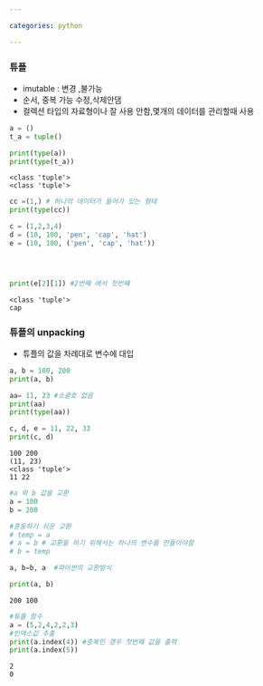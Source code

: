 ```yaml
---

categories: python

---
```




### 튜플
- imutable : 변경 ,불가능
- 순서, 중복 가능 수정,삭제안댐
- 컬렉션 타입의 자료형이나 잘 사용 안함,몇개의 데이터를 관리할때 사용 


```python
a = ()
t_a = tuple()

print(type(a))
print(type(t_a)) 
```

    <class 'tuple'>
    <class 'tuple'>
    


```python
cc =(1,) # 하나의 데이터가 들어가 있는 형태
print(type(cc))

c = (1,2,3,4)
d = (10, 100, 'pen', 'cap', 'hat')
e = (10, 100, ('pen', 'cap', 'hat'))




print(e[2][1]) #2번째 에서 첫번쨰
```

    <class 'tuple'>
    cap
    

### 튜플의 unpacking
- 튜플의 값을 차례대로 변수에 대입


```python
a, b = 100, 200
print(a, b)

aa= 11, 23 #소괄호 없음
print(aa)
print(type(aa))

c, d, e = 11, 22, 33
print(c, d)
```

    100 200
    (11, 23)
    <class 'tuple'>
    11 22
    


```python
#a 와 b 값을 교환
a = 100
b = 200

#혼동하기 쉬운 교환
# temp = a
# a = b # 교환을 하기 위해서는 하나의 변수를 만들어야함
# b = temp

a, b=b, a  #파이썬의 교환방식

print(a, b)
```

    200 100
    


```python
#튜플 함수
a = (5,2,4,2,2,3)
#인덱스값 추출
print(a.index(4)) #중복인 경우 첫번째 값을 출력
print(a.index(5)) 
```

    2
    0
    


```python

```
